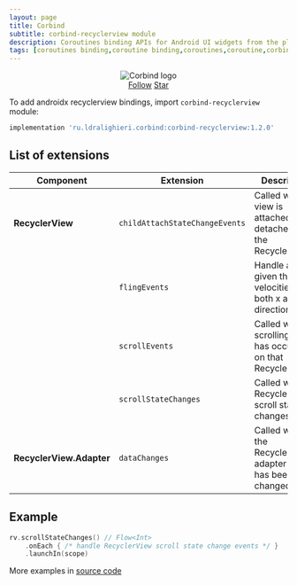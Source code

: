 ```yaml
---
layout: page
title: Corbind
subtitle: corbind-recyclerview module
description: Coroutines binding APIs for Android UI widgets from the platform and support libraries. Androidx recyclerview bindings.
tags: [coroutines binding,coroutine binding,coroutines,coroutine,corbind,kotlin,android,androidx,receivechannel,flow,data binding,androidx recyclerview bindings]
---
```


<div style="text-align: center">
    <img src="https://ldralighieri.github.io/Corbind/img/corbind.svg" alt="Corbind logo"/>
</div>

<script async defer src="https://buttons.github.io/buttons.js"></script>
<div style="text-align: center">
  <a class="github-button" href="https://github.com/LDRAlighieri" data-size="large" aria-label="Follow @LDRAlighieri on GitHub">Follow</a>
  <a class="github-button" href="https://github.com/LDRAlighieri/Corbind" data-icon="octicon-star" data-size="large" aria-label="Star LDRAlighieri/Corbind on GitHub">Star</a>
</div>

To add androidx recyclerview bindings, import `corbind-recyclerview` module:

```groovy
implementation 'ru.ldralighieri.corbind:corbind-recyclerview:1.2.0'
```

## List of extensions

Component | Extension | Description
--|---|--
**RecyclerView** | `childAttachStateChangeEvents` | Called when a view is attached to or detached from the RecyclerView.
                  | `flingEvents` | Handle a fling given the velocities in both x and y directions
                  | `scrollEvents` | Called when a scrolling event has occurred on that RecyclerView.
                  | `scrollStateChanges` | Called when RecyclerView's scroll state changes.
**RecyclerView.Adapter** | `dataChanges` | Called when the RecyclerView's adapter data has been changed  |   |


## Example

```kotlin
rv.scrollStateChanges() // Flow<Int>
    .onEach { /* handle RecyclerView scroll state change events */ }
    .launchIn(scope)
```

More examples in [source code][source]

[source]: https://github.com/LDRAlighieri/Corbind/tree/master/corbind-recyclerview
